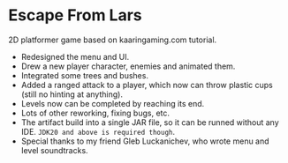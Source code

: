 # Escape From Lars

2D platformer game based on kaaringaming.com tutorial.

- Redesigned the menu and UI.
- Drew a new player character, enemies and animated them.
- Integrated some trees and bushes.
- Added a ranged attack to a player, which now can throw plastic cups (still no hinting at anything).
- Levels now can be completed by reaching its end.
- Lots of other reworking, fixing bugs, etc.
- The artifact build into a single JAR file, so it can be runned without any IDE. `JDK20 and above is required though`. 
- Special thanks to my friend Gleb Luckanichev, who wrote menu and level soundtracks.
